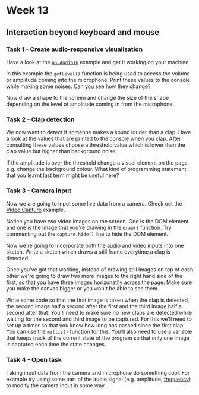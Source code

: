 # Week 13

## Interaction beyond keyboard and mouse 


### Task 1 - Create audio-responsive visualisation

Have a look at the [`p5.AudioIn`](https://p5js.org/reference/#/p5.AudioIn) example and get it working on your machine.

In this example the `getLevel()` function is being used to access the volume or amplitude coming into the microphone.  Print these values to the console while making some noises.  Can you see how they change?  

Now draw a shape to the screen and change the size of the shape depending on the level of amplitude coming in from the microphone.

### Task 2 - Clap detection

We now want to detect if someone makes a sound louder than a clap.  Have a look at the values that are printed to the console when you clap.  After consulting these values choose a threshold value which is lower than the clap value but higher than background noise.  

If the amplitude is over the threshold change a visual element on the page e.g. change the background colour.  What kind of programming statement that you learnt last term might be useful here? 

### Task 3 - Camera input
Now we are going to input some live data from a camera.  Check out the [Video Capture](https://p5js.org/examples/dom-video-capture.html) example.

Notice you have two video images on the screen.  One is the DOM element and one is the image that you're drawing in the `draw()` function.  Try commenting out the `capture.hide()` line to hide the DOM element.

Now we're going to incorporate both the audio and video inputs into one sketch.  Write a sketch which draws a still frame everytime a clap is detected. 

Once you've got that working, instead of drawing still images on top of each other we're going to draw two more images to the right hand side of the first, so that you have three images horizonatlly across the page. Make sure you make the canvas bigger or you won't be able to see them.  

Write some code so that the first image is taken when the clap is detected, the second image half a second after the first and the third image half a second after that.  You'll need to make sure no new claps are detected while waiting for the second and third image to be captured.  For this we'll need to set up a timer so that you know how long has passed since the first clap.  You can use the [```millis()```](https://p5js.org/reference/#/p5/millis) function for this.  You'll also need to use a variable that keeps track of the current state of the program so that only one image is captured each time the state changes.

### Task 4 - Open task 
Taking input data from the camera and microphone do something cool. For example try using some part of the audio signal (e.g. amplitude, [frequency](https://p5js.org/examples/sound-frequency-spectrum.html)) to modify the camera input in some way.
